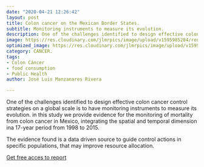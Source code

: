 ```yaml
---
date: "2020-04-21 12:26:42"
layout: post
title: Colon cancer on the Mexican Border States.
subtitle: Monitoring instruments to measure its evolution.
description: One of the challenges identified to design effective colon cancer control  strategies on a global scale is to have monitoring instruments to measure its evolution. This paper provides evidence to   monitor mortality from colon cancer, integrating the spatial and temporal dimension.
image: https://res.cloudinary.com/jlmrpics/image/upload/v1595985284/renee-fisher-lTkF2Tdx9uI-unsplash_xkv6hd.jpg
optimized_image: https://res.cloudinary.com/jlmrpics/image/upload/v1595985284/renee-fisher-lTkF2Tdx9uI-unsplash_xkv6hd.jpg
category: CANCER.
tags:
- Colon Cáncer
- food consumption
- Public Health
author: José Luis Manzanares Rivera

---
```



One of the challenges identified to design effective colon cancer control strategies on a global scale is to have monitoring instruments to measure its evolution.  in this study we provide evidence for the monitoring of mortality from colon cancer in Mexico, integrating the spatial and temporal dimension ina  17-year  period  from  1998 to  2015.

The  evidence  found  is a  data  driven  source to guide control  actions  in  specific populations,  that  may  improve  resource  allocation. 


[Get free acces to report](https://revistas.ucr.ac.cr/index.php/psm/article/view/40061/42751)


